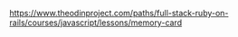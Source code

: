 https://www.theodinproject.com/paths/full-stack-ruby-on-rails/courses/javascript/lessons/memory-card